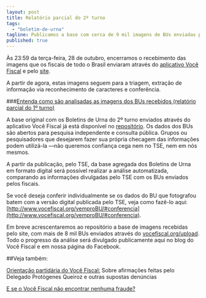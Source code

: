 ```yaml
---
layout: post
title: Relatório parcial do 2º turno
tags: 
  - "boletim-de-urna"
tagline: Publicamos a base com cerca de 9 mil imagens de BUs enviadas pelo app Você Fiscal
published: true
---
```


Às 23:59 da terça-feira, 28 de outubro, encerramos o recebimento das imagens que os fiscais de todo o Brasil enviaram através do [aplicativo Você Fiscal](https://play.google.com/store/apps/details?id=org.vocefiscal) e pelo [site](http://www.vocefiscal.org/upload/).

A partir de agora, estas imagens seguem para a triagem, extração de informação via reconhecimento de caracteres e conferência.

###[Entenda como são analisadas as imagens dos BUs recebidos (relatório parcial do 1º turno)](http://www.vocefiscal.org/blog/atualizacao-de-progresso/)

A base original com os Boletins de Urna do 2º turno enviados através do aplicativo Você Fiscal já está disponível no [repositório](https://github.com/vocefiscal/vocefiscal-backend). Os dados dos BUs são abertos para pesquisa independente e consulta pública. Grupos ou pesquisadores que desejarem fazer sua própria checagem das informações podem utilizá-la ––não queremos confiança cega nem no TSE, nem em nós mesmos.

A partir da publicação, pelo TSE, da base agregada dos Boletins de Urna em formato digital será possível realizar a análise automatizada, comparando as informações divulgadas pelo TSE com os BUs enviados pelos fiscais.

Se você deseja conferir individualmente se os dados do BU que fotografou batem com a versão digital publicada pelo TSE, veja como fazê-lo aqui: [http://www.vocefiscal.org/vemproBU/#conferencia](http://www.vocefiscal.org/vemproBU/#conferencia).

Em breve acrescentaremos ao repositório a base de imagens recebidas pelo site, com mais de 8 mil BUs enviados através do [vocefiscal.org/upload](vocefiscal.org/upload). Todo o progresso da análise será divulgado publicamente aqui no blog do Você Fiscal e em nossa página do Facebook.

##Veja também:

[Orientação partidária do Você Fiscal:](http://www.vocefiscal.org/blog/orientacao-partidaria-do-voce-fiscal/) Sobre afirmações feitas pelo Delegado Protógenes Queiroz e outras supostas denúncias

[E se o Você Fiscal não encontrar nenhuma fraude?](http://www.vocefiscal.org/blog/e-se-o-voce-fiscal-nao-encontrar-nenhuma-fraude/)